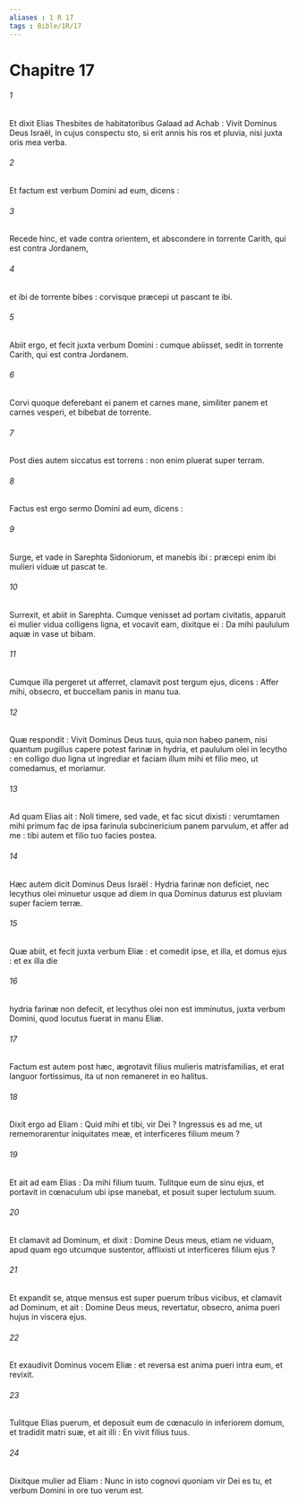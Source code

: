 ```yaml
---
aliases : 1 R 17
tags : Bible/1R/17
---
```


# Chapitre 17

###### 1
Et dixit Elias Thesbites de habitatoribus Galaad ad Achab : Vivit Dominus Deus Israël, in cujus conspectu sto, si erit annis his ros et pluvia, nisi juxta oris mea verba.
###### 2
Et factum est verbum Domini ad eum, dicens :
###### 3
Recede hinc, et vade contra orientem, et abscondere in torrente Carith, qui est contra Jordanem,
###### 4
et ibi de torrente bibes : corvisque præcepi ut pascant te ibi.
###### 5
Abiit ergo, et fecit juxta verbum Domini : cumque abiisset, sedit in torrente Carith, qui est contra Jordanem.
###### 6
Corvi quoque deferebant ei panem et carnes mane, similiter panem et carnes vesperi, et bibebat de torrente.
###### 7
Post dies autem siccatus est torrens : non enim pluerat super terram.
###### 8
Factus est ergo sermo Domini ad eum, dicens :
###### 9
Surge, et vade in Sarephta Sidoniorum, et manebis ibi : præcepi enim ibi mulieri viduæ ut pascat te.
###### 10
Surrexit, et abiit in Sarephta. Cumque venisset ad portam civitatis, apparuit ei mulier vidua colligens ligna, et vocavit eam, dixitque ei : Da mihi paululum aquæ in vase ut bibam.
###### 11
Cumque illa pergeret ut afferret, clamavit post tergum ejus, dicens : Affer mihi, obsecro, et buccellam panis in manu tua.
###### 12
Quæ respondit : Vivit Dominus Deus tuus, quia non habeo panem, nisi quantum pugillus capere potest farinæ in hydria, et paululum olei in lecytho : en colligo duo ligna ut ingrediar et faciam illum mihi et filio meo, ut comedamus, et moriamur.
###### 13
Ad quam Elias ait : Noli timere, sed vade, et fac sicut dixisti : verumtamen mihi primum fac de ipsa farinula subcinericium panem parvulum, et affer ad me : tibi autem et filio tuo facies postea.
###### 14
Hæc autem dicit Dominus Deus Israël : Hydria farinæ non deficiet, nec lecythus olei minuetur usque ad diem in qua Dominus daturus est pluviam super faciem terræ.
###### 15
Quæ abiit, et fecit juxta verbum Eliæ : et comedit ipse, et illa, et domus ejus : et ex illa die
###### 16
hydria farinæ non defecit, et lecythus olei non est imminutus, juxta verbum Domini, quod locutus fuerat in manu Eliæ.
###### 17
Factum est autem post hæc, ægrotavit filius mulieris matrisfamilias, et erat languor fortissimus, ita ut non remaneret in eo halitus.
###### 18
Dixit ergo ad Eliam : Quid mihi et tibi, vir Dei ? Ingressus es ad me, ut rememorarentur iniquitates meæ, et interficeres filium meum ?
###### 19
Et ait ad eam Elias : Da mihi filium tuum. Tulitque eum de sinu ejus, et portavit in cœnaculum ubi ipse manebat, et posuit super lectulum suum.
###### 20
Et clamavit ad Dominum, et dixit : Domine Deus meus, etiam ne viduam, apud quam ego utcumque sustentor, afflixisti ut interficeres filium ejus ?
###### 21
Et expandit se, atque mensus est super puerum tribus vicibus, et clamavit ad Dominum, et ait : Domine Deus meus, revertatur, obsecro, anima pueri hujus in viscera ejus.
###### 22
Et exaudivit Dominus vocem Eliæ : et reversa est anima pueri intra eum, et revixit.
###### 23
Tulitque Elias puerum, et deposuit eum de cœnaculo in inferiorem domum, et tradidit matri suæ, et ait illi : En vivit filius tuus.
###### 24
Dixitque mulier ad Eliam : Nunc in isto cognovi quoniam vir Dei es tu, et verbum Domini in ore tuo verum est.
